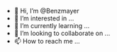 - 👋 Hi, I’m @Benzmayer
- 👀 I’m interested in ...
- 🌱 I’m currently learning ...
- 💞️ I’m looking to collaborate on ...
- 📫 How to reach me ...

<!---
Benzmayer/Benzmayer is a ✨ special ✨ repository because its `README.md` (this file) appears on your GitHub profile.
You can click the Preview link to take a look at your changes.
--->
